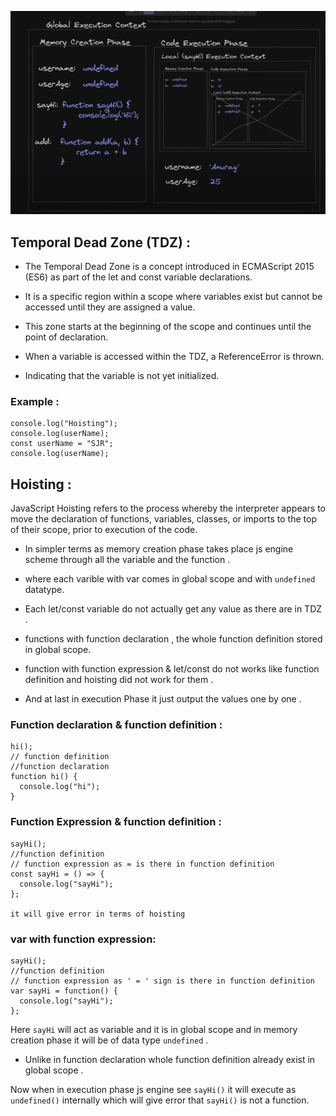 ![alt text](image.png)

## Temporal Dead Zone (TDZ) :

- The Temporal Dead Zone is a concept introduced in ECMAScript 2015 (ES6) as part of the let and const variable declarations.

- It is a specific region within a scope where variables exist but cannot be accessed until they are assigned a value.

- This zone starts at the beginning of the scope and continues until the point of declaration.

- When a variable is accessed within the TDZ, a ReferenceError is thrown.

- Indicating that the variable is not yet initialized.

### Example :

```
console.log("Hoisting");
console.log(userName);
const userName = "SJR";
console.log(userName);
```

## Hoisting :

JavaScript Hoisting refers to the process whereby the interpreter appears to move the declaration of functions, variables, classes, or imports to the top of their scope, prior to execution of the code.

- In simpler terms as memory creation phase takes place js engine scheme through all the variable and the function .

- where each varible with var comes in global scope and with `undefined` datatype.

- Each let/const variable do not actually get any value as there are in TDZ .

- functions with function declaration , the whole function definition stored in global scope.

- function with function expression & let/const do not works like function definition and hoisting did not work for them .

- And at last in execution Phase it just output the values one by one .

### Function declaration & function definition :

```
hi();
// function definition
//function declaration
function hi() {
  console.log("hi");
}

```

### Function Expression & function definition :

```
sayHi();
//function definition
// function expression as = is there in function definition
const sayHi = () => {
  console.log("sayHi");
};

it will give error in terms of hoisting
```

### var with function expression:

```
sayHi();
//function definition
// function expression as ' = ' sign is there in function definition
var sayHi = function() {
  console.log("sayHi");
};

```

Here `sayHi` will act as variable and it is in global scope and in memory creation phase it will be of data type
`undefined` .

- Unlike in function declaration whole function definition already exist in global scope .

Now when in execution phase js engine see `sayHi()` it will execute as `undefined()` internally which will give error that
`sayHi()` is not a function.
